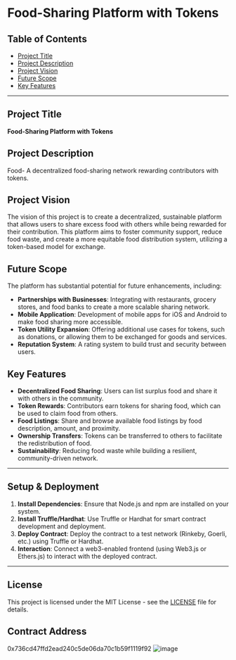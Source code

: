 # Food-Sharing Platform with Tokens

## Table of Contents

- [Project Title](#project-title)
- [Project Description](#project-description)
- [Project Vision](#project-vision)
- [Future Scope](#future-scope)
- [Key Features](#key-features)

---

## Project Title
**Food-Sharing Platform with Tokens**

## Project Description
Food- A decentralized food-sharing network rewarding contributors with tokens.

## Project Vision
The vision of this project is to create a decentralized, sustainable platform that allows users to share excess food with others while being rewarded for their contribution. This platform aims to foster community support, reduce food waste, and create a more equitable food distribution system, utilizing a token-based model for exchange.

## Future Scope
The platform has substantial potential for future enhancements, including:
- **Partnerships with Businesses**: Integrating with restaurants, grocery stores, and food banks to create a more scalable sharing network.
- **Mobile Application**: Development of mobile apps for iOS and Android to make food sharing more accessible.
- **Token Utility Expansion**: Offering additional use cases for tokens, such as donations, or allowing them to be exchanged for goods and services.
- **Reputation System**: A rating system to build trust and security between users.

## Key Features
- **Decentralized Food Sharing**: Users can list surplus food and share it with others in the community.
- **Token Rewards**: Contributors earn tokens for sharing food, which can be used to claim food from others.
- **Food Listings**: Share and browse available food listings by food description, amount, and proximity.
- **Ownership Transfers**: Tokens can be transferred to others to facilitate the redistribution of food.
- **Sustainability**: Reducing food waste while building a resilient, community-driven network.

---

## Setup & Deployment

1. **Install Dependencies**: Ensure that Node.js and npm are installed on your system.
2. **Install Truffle/Hardhat**: Use Truffle or Hardhat for smart contract development and deployment.
3. **Deploy Contract**: Deploy the contract to a test network (Rinkeby, Goerli, etc.) using Truffle or Hardhat.
4. **Interaction**: Connect a web3-enabled frontend (using Web3.js or Ethers.js) to interact with the deployed contract.

---

## License
This project is licensed under the MIT License - see the [LICENSE](LICENSE) file for details.
## Contract Address
0x736cd47ffd2ead240c5de06da70c1b59f1119f92
![image](https://github.com/user-attachments/assets/b8e16a58-954f-445c-8759-9a7e1770fe20)
